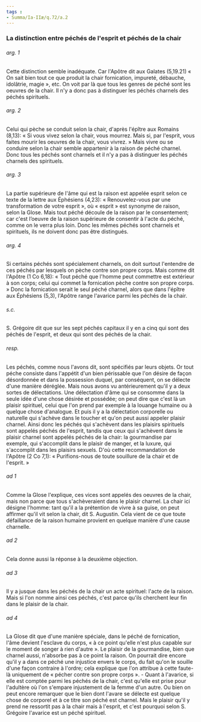 ```yaml
---
tags : 
- Summa/Ia-IIæ/q.72/a.2
---
```


### La distinction entre péchés de l'esprit et péchés de la chair

###### arg. 1
Cette distinction semble inadéquate. Car l'Apôtre dit aux Galates (5,19.21) « On sait bien tout ce que produit la chair fornication, impureté, débauche, idolâtrie, magie », etc. On voit par là que tous les genres de péché sont les oeuvres de la chair. Il n'y a donc pas à distinguer les péchés charnels des péchés spirituels. 

###### arg. 2
Celui qui pèche se conduit selon la chair, d'après l'épître aux Romains (8,13): « Si vous vivez selon la chair, vous mourrez. Mais si, par l'esprit, vous faites mourir les oeuvres de la chair, vous vivrez. » Mais vivre ou se conduire selon la chair semble appartenir à la raison de péché charnel. Donc tous les péchés sont charnels et il n'y a pas à distinguer les péchés charnels des spirituels. 

###### arg. 3
La partie supérieure de l'âme qui est la raison est appelée esprit selon ce texte de la lettre aux Éphésiens (4,23): « Renouvelez-vous par une transformation de votre esprit », où « esprit » est synonyme de raison, selon la Glose. Mais tout péché découle de la raison par le consentement; car c'est l’oeuvre de la raison supérieure de consentir à l'acte du péché, comme on le verra plus loin. Donc les mêmes péchés sont charnels et spirituels, ils ne doivent donc pas être distingués. 

###### arg. 4
Si certains péchés sont spécialement charnels, on doit surtout l'entendre de ces péchés par lesquels on pèche contre son propre corps. Mais comme dit l'Apôtre (1 Co 6,18): « Tout péché que l'homme peut commettre est extérieur à son corps; celui qui commet la fornication pèche contre son propre corps. » Donc la fornication serait le seul péché charnel, alors que dans l'épître aux Éphésiens (5,3), l'Apôtre range l'avarice parmi les péchés de la chair. 

###### s.c.
S. Grégoire dit que sur les sept péchés capitaux il y en a cinq qui sont des péchés de l'esprit, et deux qui sont des péchés de la chair. 

###### resp.
Les péchés, comme nous l'avons dit, sont spécifiés par leurs objets. Or tout péche consiste dans l'appétit d'un bien périssable que l'on désire de façon désordonnée et dans la possession duquel, par conséquent, on se délecte d'une manière déréglée. Mais nous avons vu antérieurement qu'il y a deux sortes de délectations. Une délectation d'âme qui se consomme dans la seule idée d'une chose désirée et possédée; on peut dire que c'est là un plaisir spirituel, celui que l'on prend par exemple à la louange humaine ou à quelque chose d'analogue. Et puis il y a la délectation corporelle ou naturelle qui s'achève dans le toucher et qu'on peut aussi appeler plaisir charnel. Ainsi donc les péchés qui s'achèvent dans les plaisirs spirituels sont appelés péchés de l'esprit, tandis que ceux qui s'achèvent dans le plaisir charnel sont appelés péchés de la chair: la gourmandise par exemple, qui s'accomplit dans le plaisir de manger, et la luxure, qui s'accomplit dans les plaisirs sexuels. D'où cette recommandation de l'Apôtre (2 Co 7,1): « Purifions-nous de toute souillure de la chair et de l'esprit. » 

###### ad 1
Comme la Glose l'explique, ces vices sont appelés des oeuvres de la chair, mais non parce que tous s'achèveraient dans le plaisir charnel. La chair ici désigne l'homme: tant qu'il a la prétention de vivre à sa guise, on peut affirmer qu'il vit selon la chair, dit S. Augustin. Cela vient de ce que toute défaillance de la raison humaine provient en quelque manière d'une cause charnelle. 

###### ad 2
Cela donne aussi la réponse à la deuxième objection. 

###### ad 3
Il y a jusque dans les péchés de la chair un acte spirituel: l'acte de la raison. Mais si l'on nomme ainsi ces péchés, c'est parce qu'ils cherchent leur fin dans le plaisir de la chair. 

###### ad 4
La Glose dit que d'une manière spéciale, dans le péché de fornication, l'âme devient l'esclave du corps, « à ce point qu'elle n'est plus capable sur le moment de songer à rien d'autre ». Le plaisir de la gourmandise, bien que charnel aussi, n'absorbe pas à ce point la raison. On pourrait dire encore qu'il y a dans ce péché une injustice envers le corps, du fait qu'on le souille d'une façon contraire à l'ordre; cela explique que l'on attribue à cette faute-là uniquement de « pécher contre son propre corps ». - Quant à l'avarice, si elle est comptée parmi les péchés de la chair, c'est qu'elle est prise pour l'adultère où l'on s'empare injustement de la femme d'un autre. Ou bien on peut encore remarquer que le bien dont l'avare se délecte est quelque chose de corporel et à ce titre son péché est charnel. Mais le plaisir qu'il y prend ne ressortit pas à la chair mais à l'esprit, et c'est pourquoi selon S. Grégoire l'avarice est un péché spirituel. 

